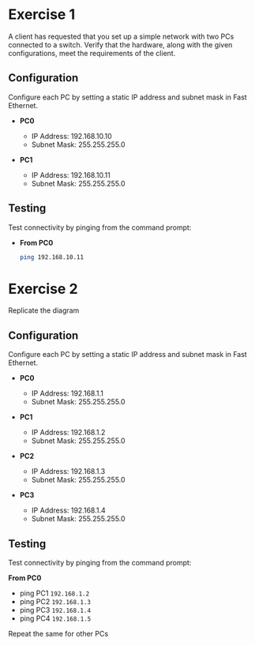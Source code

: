 # Exercise 1

A client has requested that you set up a simple network with two PCs connected to a switch. Verify that the hardware, along with the given configurations, meet the requirements of the client.

## Configuration

Configure each PC by setting a static IP address and subnet mask in Fast Ethernet.

- **PC0**
  - IP Address: 192.168.10.10
  - Subnet Mask: 255.255.255.0

- **PC1**
  - IP Address: 192.168.10.11
  - Subnet Mask: 255.255.255.0

## Testing

Test connectivity by pinging from the command prompt:

- **From PC0**
  ```bash
  ping 192.168.10.11

# Exercise 2

Replicate the diagram

## Configuration

Configure each PC by setting a static IP address and subnet mask in Fast Ethernet.

- **PC0**
  - IP Address: 192.168.1.1
  - Subnet Mask: 255.255.255.0

- **PC1**
  - IP Address: 192.168.1.2
  - Subnet Mask: 255.255.255.0

- **PC2**
  - IP Address: 192.168.1.3
  - Subnet Mask: 255.255.255.0

- **PC3**
  - IP Address: 192.168.1.4
  - Subnet Mask: 255.255.255.0
## Testing

Test connectivity by pinging from the command prompt:

**From PC0**
 - ping PC1 `192.168.1.2`
 - ping PC2 `192.168.1.3`
 - ping PC3 `192.168.1.4`
 - ping PC4 `192.168.1.5`

 Repeat the same for other PCs

